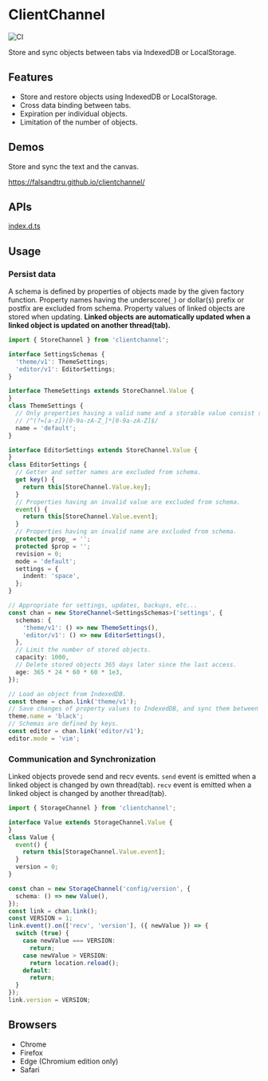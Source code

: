 # ClientChannel

![CI](https://github.com/falsandtru/clientChannel/workflows/CI/badge.svg)

Store and sync objects between tabs via IndexedDB or LocalStorage.

## Features

- Store and restore objects using IndexedDB or LocalStorage.
- Cross data binding between tabs.
- Expiration per individual objects.
- Limitation of the number of objects.

## Demos

Store and sync the text and the canvas.

https://falsandtru.github.io/clientchannel/

## APIs

[index.d.ts](index.d.ts)

## Usage

### Persist data

A schema is defined by properties of objects made by the given factory function.
Property names having the underscore(`_`) or dollar(`$`) prefix or postfix are excluded from schema.
Property values of linked objects are stored when updating.
**Linked objects are automatically updated when a linked object is updated on another thread(tab).**

```ts
import { StoreChannel } from 'clientchannel';

interface SettingsSchemas {
  'theme/v1': ThemeSettings;
  'editor/v1': EditorSettings;
}

interface ThemeSettings extends StoreChannel.Value {
}
class ThemeSettings {
  // Only properties having a valid name and a storable value consist schema.
  // /^(?=[a-z])[0-9a-zA-Z_]*[0-9a-zA-Z]$/
  name = 'default';
}

interface EditorSettings extends StoreChannel.Value {
}
class EditorSettings {
  // Getter and setter names are excluded from schema.
  get key() {
    return this[StoreChannel.Value.key];
  }
  // Properties having an invalid value are excluded from schema.
  event() {
    return this[StoreChannel.Value.event];
  }
  // Properties having an invalid name are excluded from schema.
  protected prop_ = '';
  protected $prop = '';
  revision = 0;
  mode = 'default';
  settings = {
    indent: 'space',
  };
}

// Appropriate for settings, updates, backups, etc...
const chan = new StoreChannel<SettingsSchemas>('settings', {
  schemas: {
    'theme/v1': () => new ThemeSettings(),
    'editor/v1': () => new EditorSettings(),
  },
  // Limit the number of stored objects.
  capacity: 1000,
  // Delete stored objects 365 days later since the last access.
  age: 365 * 24 * 60 * 60 * 1e3,
});

// Load an object from IndexedDB.
const theme = chan.link('theme/v1');
// Save changes of property values to IndexedDB, and sync them between all tabs.
theme.name = 'black';
// Schemas are defined by keys.
const editor = chan.link('editor/v1');
editor.mode = 'vim';
```

### Communication and Synchronization

Linked objects provede send and recv events.
`send` event is emitted when a linked object is changed by own thread(tab).
`recv` event is emitted when a linked object is changed by another thread(tab).

```ts
import { StorageChannel } from 'clientchannel';

interface Value extends StorageChannel.Value {
}
class Value {
  event() {
    return this[StorageChannel.Value.event];
  }
  version = 0;
}

const chan = new StorageChannel('config/version', {
  schema: () => new Value(),
});
const link = chan.link();
const VERSION = 1;
link.event().on(['recv', 'version'], ({ newValue }) => {
  switch (true) {
    case newValue === VERSION:
      return;
    case newValue > VERSION:
      return location.reload();
    default:
      return;
  }
});
link.version = VERSION;
```

## Browsers

- Chrome
- Firefox
- Edge (Chromium edition only)
- Safari
